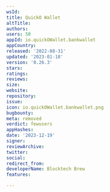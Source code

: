 ```yaml
---
wsId: 
title: QuickO Wallet
altTitle: 
authors: 
users: 50
appId: io.quickOWallet.bankwallet
appCountry: 
released: '2022-08-31'
updated: '2023-01-18'
version: '0.26.3'
stars: 
ratings: 
reviews: 
size: 
website: 
repository: 
issue: 
icon: io.quickOWallet.bankwallet.png
bugbounty: 
meta: removed
verdict: fewusers
appHashes: 
date: '2023-12-19'
signer: 
reviewArchive: 
twitter: 
social: 
redirect_from: 
developerName: Blocktech Brew
features: 

---
```


